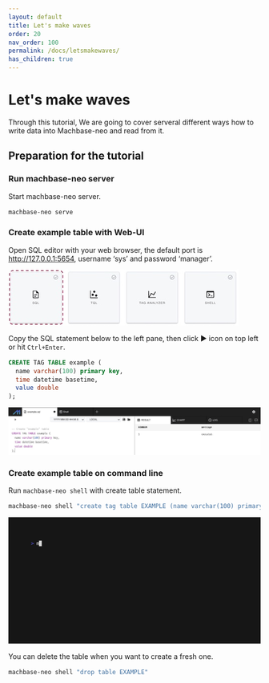 ```yaml
---
layout: default
title: Let's make waves
order: 20
nav_order: 100
permalink: /docs/letsmakewaves/
has_children: true
---
```



# Let's make waves

Through this tutorial, We are going to cover serveral different ways how to write data into Machbase-neo and read from it.


## Preparation for the tutorial

### Run machbase-neo server

Start machbase-neo server.

```sh
machbase-neo serve
```

### Create example table with Web-UI

Open SQL editor with your web browser, the default port is http://127.0.0.1:5654, username ‘sys’ and password ‘manager’.

![web-sql](/assets/img/web-sql.jpg)

Copy the SQL statement below to the left pane, then click ▶︎ icon on top left or hit `Ctrl+Enter`.

```sql
CREATE TAG TABLE example (
  name varchar(100) primary key,
  time datetime basetime,
  value double
);
```

![web-cretate](/assets/img/web-cretable.jpg)

### Create example table on command line

Run `machbase-neo shell` with create table statement.

```sh
machbase-neo shell "create tag table EXAMPLE (name varchar(100) primary key, time datetime basetime, value double)"
```

![](img/ex_cre_table.gif)

You can delete the table when you want to create a fresh one.

```sh
machbase-neo shell "drop table EXAMPLE"
```
